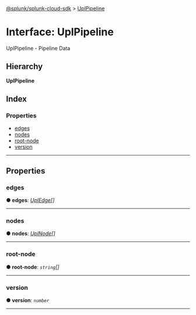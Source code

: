 [@splunk/splunk-cloud-sdk](../README.md) > [UplPipeline](../interfaces/uplpipeline.md)

# Interface: UplPipeline

UplPipeline - Pipeline Data

## Hierarchy

**UplPipeline**

## Index

### Properties

* [edges](uplpipeline.md#edges)
* [nodes](uplpipeline.md#nodes)
* [root-node](uplpipeline.md#root_node)
* [version](uplpipeline.md#version)

---

## Properties

<a id="edges"></a>

###  edges

**● edges**: *[UplEdge](upledge.md)[]*

___
<a id="nodes"></a>

###  nodes

**● nodes**: *[UplNode](uplnode.md)[]*

___
<a id="root_node"></a>

###  root-node

**● root-node**: *`string`[]*

___
<a id="version"></a>

###  version

**● version**: *`number`*

___

